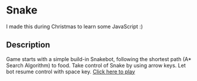 # Snake
I made this during Christmas to learn some JavaScript :)

## Description
Game starts with a simple build-in Snakebot, following the shortest path (A* Search Algorithm) to food. Take control of Snake by using arrow keys. Let bot resume control with space key. [Click here to play](http://htmlpreview.github.io/?https://github.com/lasanjin/snake/blob/master/snake/html/index.html)
